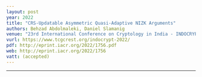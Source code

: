 ```yaml
---
layout: post
year: 2022
title: "CRS-Updatable Asymmetric Quasi-Adaptive NIZK Arguments"
authors: Behzad Abdolmaleki, Daniel Slamanig
venue: "23rd International Conference on Cryptology in India - INDOCRYPT 2022"
vurl: https://www.tcgcrest.org/indocrypt-2022/
pdf: http://eprint.iacr.org/2022/1756.pdf
web: http://eprint.iacr.org/2022/1756
vatt: (accepted)
---
```



---


